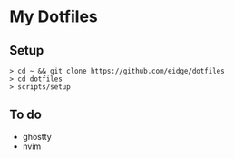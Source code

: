 # My Dotfiles

## Setup

```
> cd ~ && git clone https://github.com/eidge/dotfiles
> cd dotfiles
> scripts/setup
```

## To do

- ghostty
- nvim


